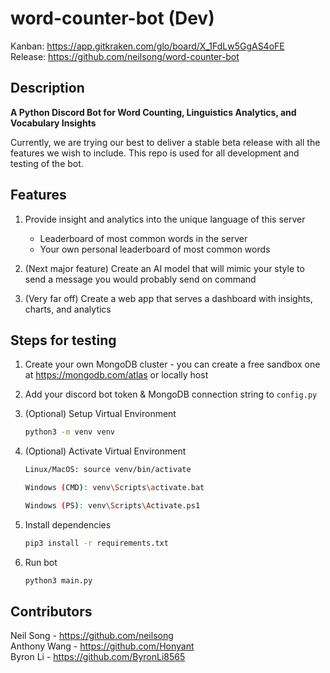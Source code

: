 # word-counter-bot (Dev)

Kanban: https://app.gitkraken.com/glo/board/X_1FdLw5GgAS4oFE  
Release: https://github.com/neilsong/word-counter-bot
## Description

**A Python Discord Bot for Word Counting, Linguistics Analytics, and Vocabulary Insights**

Currently, we are trying our best to deliver a stable beta release with all the features we wish to include. This repo is used for all development and testing of the bot.

## Features

  1. Provide insight and analytics into the unique language of this server
        - Leaderboard of most common words in the server
        - Your own personal leaderboard of most common words

  2. (Next major feature) Create an AI model that will mimic your style to send a message you would probably send on command

  3. (Very far off) Create a web app that serves a dashboard with insights, charts, and analytics 

## Steps for testing

  1. Create your own MongoDB cluster - you can create a free sandbox one at https://mongodb.com/atlas or locally host

  2. Add your discord bot token & MongoDB connection string to `config.py`

  3. (Optional) Setup Virtual Environment  
     
     ```sh
     python3 -m venv venv
     ```
     
  4. (Optional) Activate Virtual Environment
  
     ```sh
     Linux/MacOS: source venv/bin/activate
     ```  
     ```sh
     Windows (CMD): venv\Scripts\activate.bat
     ```  
     ```sh
     Windows (PS): venv\Scripts\Activate.ps1
     ```
                
  5. Install dependencies  
  
     ```sh
     pip3 install -r requirements.txt
     ```

  6. Run bot  
  
     ```sh
     python3 main.py
     ```
   
## Contributors
Neil Song - https://github.com/neilsong  
Anthony Wang - https://github.com/Honyant  
Byron Li - https://github.com/ByronLi8565
